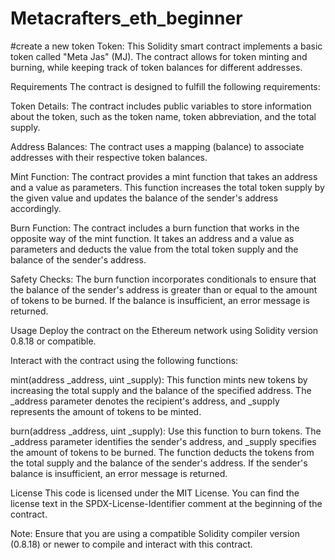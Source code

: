 # Metacrafters_eth_beginner
#create a new token
Token:
This Solidity smart contract implements a basic token called "Meta Jas" (MJ). The contract allows for token minting and burning, while keeping track of token balances for different addresses.

Requirements
The contract is designed to fulfill the following requirements:

Token Details: The contract includes public variables to store information about the token, such as the token name, token abbreviation, and the total supply.

Address Balances: The contract uses a mapping (balance) to associate addresses with their respective token balances.

Mint Function: The contract provides a mint function that takes an address and a value as parameters. This function increases the total token supply by the given value and updates the balance of the sender's address accordingly.

Burn Function: The contract includes a burn function that works in the opposite way of the mint function. It takes an address and a value as parameters and deducts the value from the total token supply and the balance of the sender's address.

Safety Checks: The burn function incorporates conditionals to ensure that the balance of the sender's address is greater than or equal to the amount of tokens to be burned. If the balance is insufficient, an error message is returned.

Usage
Deploy the contract on the Ethereum network using Solidity version 0.8.18 or compatible.

Interact with the contract using the following functions:

mint(address _address, uint _supply): This function mints new tokens by increasing the total supply and the balance of the specified address. The _address parameter denotes the recipient's address, and _supply represents the amount of tokens to be minted.

burn(address _address, uint _supply): Use this function to burn tokens. The _address parameter identifies the sender's address, and _supply specifies the amount of tokens to be burned. The function deducts the tokens from the total supply and the balance of the sender's address. If the sender's balance is insufficient, an error message is returned.

License
This code is licensed under the MIT License. You can find the license text in the SPDX-License-Identifier comment at the beginning of the contract.

Note: Ensure that you are using a compatible Solidity compiler version (0.8.18) or newer to compile and interact with this contract.

